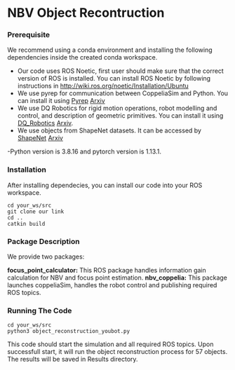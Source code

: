 # NBV Object Recontruction

### Prerequisite
We recommend using a conda environment and installing the following dependencies inside the created conda workspace.

- Our code uses ROS Noetic, first user should make sure that the correct version of ROS is installed. You can install ROS Noetic by following instructions in http://wiki.ros.org/noetic/Installation/Ubuntu
- We use pyrep for communication between CoppeliaSim and Python. You can install it using [Pyrep](https://github.com/stepjam/PyRep)  [Arxiv](https://arxiv.org/abs/1906.11176)
- We use DQ Robotics for rigid motion operations, robot modelling and control, and description of geometric primitives. You can install it using [DQ_Robotics](https://dqrobotics.github.io) [Arxiv](https://arxiv.org/abs/1910.11612).
- We use objects from ShapeNet datasets. It can be accessed by [ShapeNet](https://shapenet.org) [Arxiv](https://arxiv.org/abs/1512.03012)

-Python version is 3.8.16 and pytorch version is 1.13.1.

### Installation
After installing dependecies, you can install our code into your ROS workspace. 

```
cd your_ws/src
git clone our link
cd ..
catkin build
```
### Package Description

We provide two packages:

**focus_point_calculator:** This ROS package handles information gain calculation for NBV and focus point estimation.
**nbv_coppelia:** This package launches coppeliaSim, handles the robot control and publishing required ROS topics.

### Running The Code
```
cd your_ws/src
python3 object_reconstruction_youbot.py
```
This code should start the simulation and all required ROS topics. Upon successfull start, it will run the object reconstruction process for 57 objects. The results will be saved in Results directory.









